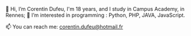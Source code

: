 👋 Hi, I’m Corentin Dufeu, I'm 18 years, and I study in Campus Academy, in Rennes;
👀 I’m interested in programming : Python, PHP, JAVA, JavaScript.

📫 You can reach me: corentin.dufeu@hotmail.fr
